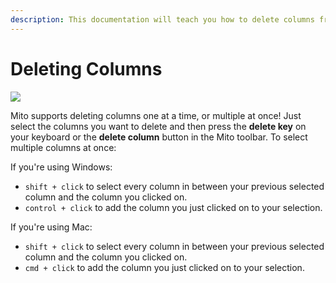 ```yaml
---
description: This documentation will teach you how to delete columns from your dataframe
---
```


# Deleting Columns

![](../.gitbook/assets/ezgif.com-gif-maker\(11\).gif)

Mito supports deleting columns one at a time, or multiple at once! Just select the columns you want to delete and then press the **delete key** on your keyboard or the **delete column** button in the Mito toolbar. To select multiple columns at once:

If you're using Windows:
* `shift + click` to select every column in between your previous selected column and the column you clicked on.
* `control + click` to add the column you just clicked on to your selection.

If you're using Mac: 
* `shift + click` to select every column in between your previous selected column and the column you clicked on.
* `cmd + click` to add the column you just clicked on to your selection.

